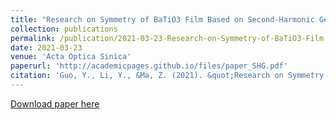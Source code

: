 ```yaml
---
title: "Research on Symmetry of BaTiO3 Film Based on Second-Harmonic Generation Technology"
collection: publications
permalink: /publication/2021-03-23-Research-on-Symmetry-of-BaTiO3-Film
date: 2021-03-23
venue: 'Acta Optica Sinica'
paperurl: 'http://academicpages.github.io/files/paper_SHG.pdf'
citation: 'Guo, Y., Li, Y., &Ma, Z. (2021). &quot;Research on Symmetry of BaTiO3 Film Based on Second-Harmonic Generation Technology.&quot; <i>Acta Optica Sinica</i>. 41(6).'
---
```

[Download paper here](http://academicpages.github.io/files/paper_SHG.pdf)


